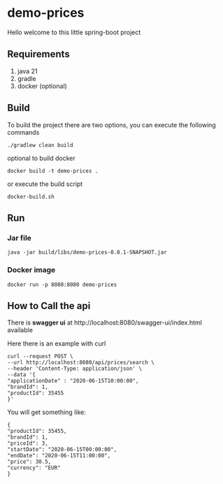 # demo-prices

Hello welcome to this little spring-boot project

## Requirements

1. java 21
2. gradle
3. docker (optional)

## Build

To build the project there are two options, you can execute the following commands
```
./gradlew clean build
```
optional to build docker
```
docker build -t demo-prices .
```
or execute the build script
```
docker-build.sh
```
## Run
### Jar file
```
java -jar build/libs/demo-prices-0.0.1-SNAPSHOT.jar
```

### Docker image
```
docker run -p 8080:8080 demo-prices
```

## How to Call the api

There is **swagger ui** at http://localhost:8080/swagger-ui/index.html available

Here there is an example with curl
```
curl --request POST \
--url http://localhost:8080/api/prices/search \
--header 'Content-Type: application/json' \
--data '{
"applicationDate" : "2020-06-15T10:00:00",
"brandId": 1,
"productId": 35455
}'
```
You will get something like:
```
{
"productId": 35455,
"brandId": 1,
"priceId": 3,
"startDate": "2020-06-15T00:00:00",
"endDate": "2020-06-15T11:00:00",
"price": 30.5,
"currency": "EUR"
}
```